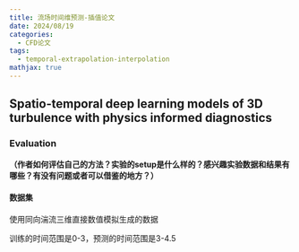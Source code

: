 ```yaml
---
title: 流场时间维预测-插值论文
date: 2024/08/19
categories:
  - CFD论文
tags:
  - temporal-extrapolation-interpolation
mathjax: true
---
```


## Spatio-temporal deep learning models of 3D turbulence with physics informed diagnostics

### Evaluation
**（作者如何评估自己的方法？实验的setup是什么样的？感兴趣实验数据和结果有哪些？有没有问题或者可以借鉴的地方？）**

#### 数据集

使用同向湍流三维直接数值模拟生成的数据

训练的时间范围是0-3，预测的时间范围是3-4.5